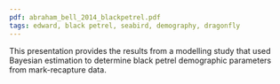 ```yaml
---
pdf: abraham_bell_2014_blackpetrel.pdf
tags: edward, black petrel, seabird, demography, dragonfly
---
```

This presentation provides the results from a modelling study that used Bayesian estimation to determine black petrel demographic parameters from mark-recapture data.
